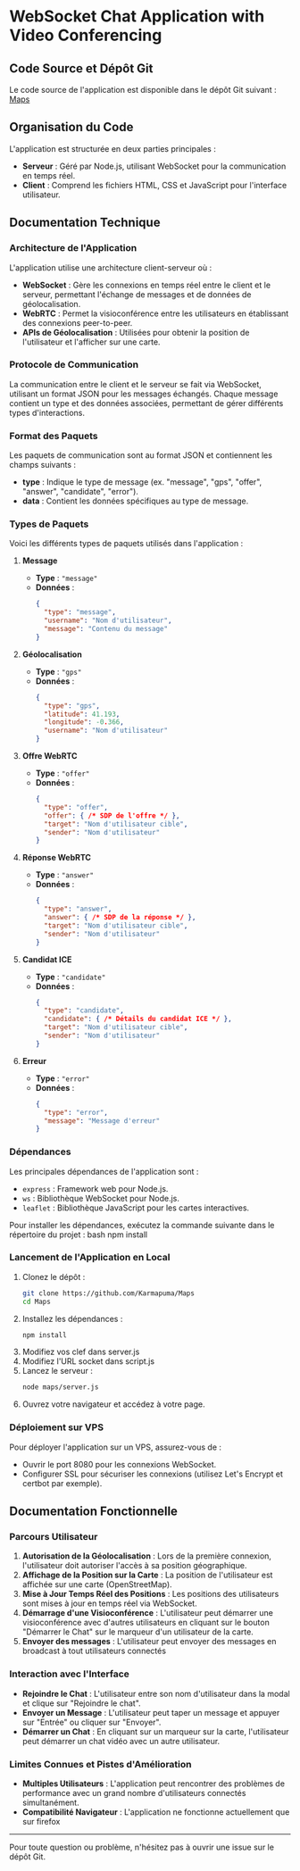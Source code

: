 # WebSocket Chat Application with Video Conferencing

## Code Source et Dépôt Git
Le code source de l'application est disponible dans le dépôt Git suivant :
[Maps](https://github.com/Karmapuma/Maps)

## Organisation du Code
L'application est structurée en deux parties principales :
- **Serveur** : Géré par Node.js, utilisant WebSocket pour la communication en temps réel.
- **Client** : Comprend les fichiers HTML, CSS et JavaScript pour l'interface utilisateur.

## Documentation Technique

### Architecture de l'Application
L'application utilise une architecture client-serveur où :
- **WebSocket** : Gère les connexions en temps réel entre le client et le serveur, permettant l'échange de messages et de données de géolocalisation.
- **WebRTC** : Permet la visioconférence entre les utilisateurs en établissant des connexions peer-to-peer.
- **APIs de Géolocalisation** : Utilisées pour obtenir la position de l'utilisateur et l'afficher sur une carte.

### Protocole de Communication
La communication entre le client et le serveur se fait via WebSocket, utilisant un format JSON pour les messages échangés. Chaque message contient un type et des données associées, permettant de gérer différents types d'interactions.

### Format des Paquets
Les paquets de communication sont au format JSON et contiennent les champs suivants :
- **type** : Indique le type de message (ex. "message", "gps", "offer", "answer", "candidate", "error").
- **data** : Contient les données spécifiques au type de message.

### Types de Paquets
Voici les différents types de paquets utilisés dans l'application :

1. **Message**
   - **Type** : `"message"`
   - **Données** : 
     ```json
     {
       "type": "message",
       "username": "Nom d'utilisateur",
       "message": "Contenu du message"
     }
     ```

2. **Géolocalisation**
   - **Type** : `"gps"`
   - **Données** : 
     ```json
     {
       "type": "gps",
       "latitude": 41.193,
       "longitude": -0.366,
       "username": "Nom d'utilisateur"
     }
     ```

3. **Offre WebRTC**
   - **Type** : `"offer"`
   - **Données** : 
     ```json
     {
       "type": "offer",
       "offer": { /* SDP de l'offre */ },
       "target": "Nom d'utilisateur cible",
       "sender": "Nom d'utilisateur"
     }
     ```

4. **Réponse WebRTC**
   - **Type** : `"answer"`
   - **Données** : 
     ```json
     {
       "type": "answer",
       "answer": { /* SDP de la réponse */ },
       "target": "Nom d'utilisateur cible",
       "sender": "Nom d'utilisateur"
     }
     ```

5. **Candidat ICE**
   - **Type** : `"candidate"`
   - **Données** : 
     ```json
     {
       "type": "candidate",
       "candidate": { /* Détails du candidat ICE */ },
       "target": "Nom d'utilisateur cible",
       "sender": "Nom d'utilisateur"
     }
     ```

6. **Erreur**
   - **Type** : `"error"`
   - **Données** : 
     ```json
     {
       "type": "error",
       "message": "Message d'erreur"
     }
     ```


### Dépendances
Les principales dépendances de l'application sont :
- `express` : Framework web pour Node.js.
- `ws` : Bibliothèque WebSocket pour Node.js.
- `leaflet` : Bibliothèque JavaScript pour les cartes interactives.

Pour installer les dépendances, exécutez la commande suivante dans le répertoire du projet :
bash npm install


### Lancement de l'Application en Local
1. Clonez le dépôt :
   ```bash
   git clone https://github.com/Karmapuma/Maps
   cd Maps
   ```
2. Installez les dépendances :
   ```bash
   npm install
   ```
3. Modifiez vos clef dans server.js
4. Modifiez l'URL socket dans script.js
5. Lancez le serveur :
   ```bash
   node maps/server.js
   ```
6. Ouvrez votre navigateur et accédez à votre page.

### Déploiement sur VPS
Pour déployer l'application sur un VPS, assurez-vous de :
- Ouvrir le port 8080 pour les connexions WebSocket.
- Configurer SSL pour sécuriser les connexions (utilisez Let's Encrypt et certbot par exemple).

## Documentation Fonctionnelle

### Parcours Utilisateur
1. **Autorisation de la Géolocalisation** : Lors de la première connexion, l'utilisateur doit autoriser l'accès à sa position géographique.
2. **Affichage de la Position sur la Carte** : La position de l'utilisateur est affichée sur une carte (OpenStreetMap).
3. **Mise à Jour Temps Réel des Positions** : Les positions des utilisateurs sont mises à jour en temps réel via WebSocket.
4. **Démarrage d'une Visioconférence** : L'utilisateur peut démarrer une visioconférence avec d'autres utilisateurs en cliquant sur le bouton "Démarrer le Chat" sur le marqueur d'un utilisateur de la carte.
5. **Envoyer des messages** : L'utilisateur peut envoyer des messages en broadcast à tout utilisateurs connectés

### Interaction avec l'Interface
- **Rejoindre le Chat** : L'utilisateur entre son nom d'utilisateur dans la modal et clique sur "Rejoindre le chat".
- **Envoyer un Message** : L'utilisateur peut taper un message et appuyer sur "Entrée" ou cliquer sur "Envoyer".
- **Démarrer un Chat** : En cliquant sur un marqueur sur la carte, l'utilisateur peut démarrer un chat vidéo avec un autre utilisateur.

### Limites Connues et Pistes d'Amélioration
- **Multiples Utilisateurs** : L'application peut rencontrer des problèmes de performance avec un grand nombre d'utilisateurs connectés simultanément.
- **Compatibilité Navigateur** : L'application ne fonctionne actuellement que sur firefox

---

Pour toute question ou problème, n'hésitez pas à ouvrir une issue sur le dépôt Git.
